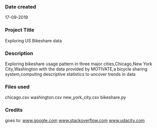 ### Date created
17-09-2019

### Project Title

Exploring US Bikeshare data

### Description

Exploring bikeshare usage pattern in three major cities,Chicago,New York City,Washington with the data provided by MOTIVATE,a
bicycle sharing system,computing descriptive statistics to uncover trends in data

### Files used

chicago.csv
washington.csv
new_york_city.csv
bikeshare.py

### Credits

goes to:
www.google.com
www.stackoverflow.com
www.udacity.com


